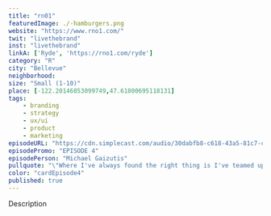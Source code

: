 ```yaml
---
title: "rn01"
featuredImage: ./-hamburgers.png
website: "https://www.rno1.com/"
twit: "livethebrand"
inst: "livethebrand"
linkA: ['Ryde', 'https://rno1.com/ryde']
category: "R"
city: "Bellevue"
neighborhood:
size: "Small (1-10)"
place: [-122.20146853099749,47.61800695118131]
tags:
    - branding
    - strategy
    - ux/ui
    - product
    - marketing
episodeURL: "https://cdn.simplecast.com/audio/30dabfb8-c618-43a5-81c7-c5c83750983a/episodes/98f94fa7-ff20-4384-b09e-243e8aa8d020/audio/78c61cc9-8b92-47c6-a5c3-44e8638a8683/default_tc.mp3"
episodePromo: "EPISODE 4"
episodePerson: "Michael Gaizutis"
pullquote: "\"Where I've always found the right thing is I've teamed up with people that I believe in, and I trust them 100 percent.\""
color: "cardEpisode4"
published: true
---
```


Description
